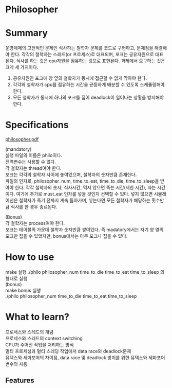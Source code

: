 # Philosopher

# Summary
운영체제의 고전적인 문제인 식사하는 철학자 문제를 코드로 구현하고, 문제점을 해결해야 한다.
각각의 철학자는 스레드(or 프로세스)로 대표되며, 포크는 공유자원으로 대표된다. 식사를 하는 것은 cpu자원을 점유하는 것으로 표현된다. 과제에서 요구하는 것은 크게 세 가지이다.
1. 공유자원인 포크에 양 옆의 철학자가 동시에 접근할 수 없게 막아야 한다.
2. 각각의 철학자가 cpu를 점유하는 시간을 균등하게 배분할 수 있도록 스케쥴링해야 한다.
3. 모든 철학자가 동시에 하나의 포크를 집어 deadlock이 일어나는 상황을 방지해야 한다.  
  
    
	  
# Specifications  
[philosopher.pdf](./philosopher.pdf)  

(mandatory)  
실행 파일의 이름은 philo이다.  
전역변수는 사용할 수 없다.  
각 철학자는 thread여야 한다.  
포크는 각각의 철학자 사이에 놓여있으며, 철학자의 숫자만큼 존재한다.  
파일의 인자로, philosopher_num, time_to_eat, time_to_die, time_to_sleep을 받아야 한다. 각각 철학자의 숫자, 식사시간, 먹지 않으면 죽는 시간(제한 시간), 자는 시간이다. 여기에 추가로 must_eat 인자를 넣을 것인지 선택할 수 있다. 넣지 않으면 시뮬레이션은 철학자가 죽기 전까지 계속 돌아가며, 넣는다면 모든 철학자가 해당하는 횟수만큼 식사를 한 경우 종료된다.  

(Bonus)  
각 철학자는 process여야 한다.  
포크는 테이블의 가운데 철학자 숫자만큼 쌓여있다. 즉 madatory에서는 자기 양 옆의 포크만 집을 수 있었지만, bonus에서는 아무 포크나 집을 수 있다.

# How to use  
make 실행
./philo philosopher_num time_to_die time_to_eat time_to_sleep
의 형태로 실행  
(bonus)  
make bonus 실행  
./philo philosopher_num time_to_die time_to_eat time_to_sleep

# What to learn?  
프로세스와 스레드의 개념  
프로세스와 스레드의 context switching  
CPU가 주어진 작업을 처리하는 방식  
멀티 프로세싱과 멀티 스레딩 작업에서 data race와 deadlock문제  
뮤텍스와 세마포어의 차이점, data race 및 deadlock 방지를 위한 뮤텍스와 세마포어 변수의 사용

## Features

